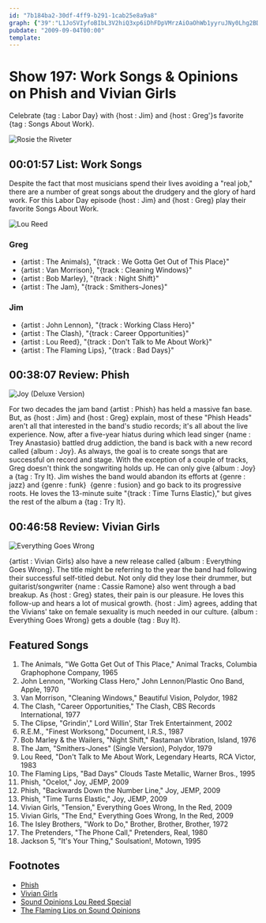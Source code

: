 ```yaml
---
id: "7b184ba2-30df-4ff9-b291-1cab25e8a9a8"
graph: {"39":"L1JoSVIyfoBIbL3V2hiQ3xp6iDhFDpVMrzAiOaOhWb1yyruJNy0Lhg2BDzbVBKjEIK1Zg4BKuZIqcB5C","1RJ":"jwytbuvaqRisg4YuvaqRBB2eCuvaqRX6cfddhnxeBHm1GdhnxeBB2eCdhnxe","26A":"BHiaaukQJN97qipukQJN"}
pubdate: "2009-09-04T00:00"
template: 
---
```






# Show 197: Work Songs & Opinions on Phish and Vivian Girls

Celebrate {tag : Labor Day} with {host : Jim} and {host : Greg'}s favorite {tag : Songs About Work}.

![Rosie the Riveter](https://static.soundopinions.org/images/2009/rosie1.jpg)



## 00:01:57 List: Work Songs

Despite the fact that most musicians spend their lives avoiding a "real job," there are a number of great songs about the drudgery and the glory of hard work. For this Labor Day episode {host : Jim} and {host : Greg} play their favorite Songs About Work.

![Lou Reed](https://static.soundopinions.org/assets/197/390.jpg)


### Greg

- {artist : The Animals}, "{track : We Gotta Get Out of This Place}"
- {artist : Van Morrison}, "{track : Cleaning Windows}"
- {artist : Bob Marley}, "{track : Night Shift}"
- {artist : The Jam}, "{track : Smithers-Jones}"


### Jim

- {artist : John Lennon}, "{track : Working Class Hero}"
- {artist : The Clash}, "{track : Career Opportunities}"
- {artist : Lou Reed}, "{track : Don't Talk to Me About Work}"
- {artist : The Flaming Lips}, "{track : Bad Days}"



## 00:38:07 Review: Phish

![Joy (Deluxe Version)](https://static.soundopinions.org/assets/197/1RJ0.jpg)

For two decades the jam band {artist : Phish} has held a massive fan base. But, as {host : Jim} and {host : Greg} explain, most of these "Phish Heads" aren't all that interested in the band's studio records; it's all about the live experience. Now, after a five-year hiatus during which lead singer {name : Trey Anastasio} battled drug addiction, the band is back with a new record called {album : Joy}. As always, the goal is to create songs that are successful on record and stage. With the exception of a couple of tracks, Greg doesn't think the songwriting holds up. He can only give {album : Joy} a {tag : Try It}. Jim wishes the band would abandon its efforts at {genre : jazz} and {genre : funk}  {genre : fusion} and go back to its progressive roots. He loves the 13-minute suite "{track : Time Turns Elastic}," but gives the rest of the album a {tag : Try It}.



## 00:46:58 Review: Vivian Girls

![Everything Goes Wrong](https://static.soundopinions.org/assets/197/26A0.jpg)

{artist : Vivian Girls} also have a new release called {album : Everything Goes Wrong}. The title might be referring to the year the band had following their successful self-titled debut. Not only did they lose their drummer, but guitarist/songwriter {name : Cassie Ramone} also went through a bad breakup. As {host : Greg} states, their pain is our pleasure. He loves this follow-up and hears a lot of musical growth. {host : Jim} agrees, adding that the Vivians' take on female sexuality is much needed in our culture. {album : Everything Goes Wrong} gets a double {tag : Buy It}.



## Featured Songs

1. The Animals, "We Gotta Get Out of This Place," Animal Tracks, Columbia Graphophone Company, 1965
2. John Lennon, "Working Class Hero," John Lennon/Plastic Ono Band, Apple, 1970
3. Van Morrison, "Cleaning Windows," Beautiful Vision, Polydor, 1982
4. The Clash, "Career Opportunities," The Clash, CBS Records International, 1977
5. The Clipse, "Grindin'," Lord Willin', Star Trek Entertainment, 2002
6. R.E.M., "Finest Worksong," Document, I.R.S., 1987
7. Bob Marley & the Wailers, "Night Shift," Rastaman Vibration, Island, 1976
8. The Jam, "Smithers-Jones" (Single Version), Polydor, 1979
9. Lou Reed, "Don't Talk to Me About Work, Legendary Hearts, RCA Victor, 1983
10. The Flaming Lips, "Bad Days" Clouds Taste Metallic, Warner Bros., 1995
11. Phish, "Ocelot," Joy, JEMP, 2009
12. Phish, "Backwards Down the Number Line," Joy, JEMP, 2009
13. Phish, "Time Turns Elastic," Joy, JEMP, 2009
14. Vivian Girls, "Tension," Everything Goes Wrong, In the Red, 2009
15. Vivian Girls, "The End," Everything Goes Wrong, In the Red, 2009
16. The Isley Brothers, "Work to Do," Brother, Brother, Brother, 1972
17. The Pretenders, "The Phone Call," Pretenders, Real, 1980
18. Jackson 5, "It's Your Thing," Soulsation!, Motown, 1995



## Footnotes

- [Phish](http://phish.com/)
- [Vivian Girls](https://www.facebook.com/viviangirlsnyc/)
- [Sound Opinions Lou Reed Special](http://www.soundopinions.org/show/417/)
- [The Flaming Lips on Sound Opinions](http://www.soundopinions.org/show/94/)